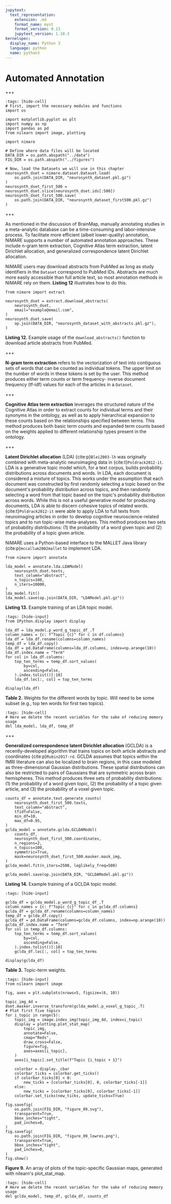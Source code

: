 ```yaml
---
jupytext:
  text_representation:
    extension: .md
    format_name: myst
    format_version: 0.13
    jupytext_version: 1.10.3
kernelspec:
  display_name: Python 3
  language: python
  name: python3
---
```


# Automated Annotation

+++

```{code-cell} ipython3
:tags: [hide-cell]
# First, import the necessary modules and functions
import os

import matplotlib.pyplot as plt
import numpy as np
import pandas as pd
from nilearn import image, plotting

import nimare

# Define where data files will be located
DATA_DIR = os.path.abspath("../data")
FIG_DIR = os.path.abspath("../figures")

# Now, load the Datasets we will use in this chapter
neurosynth_dset = nimare.dataset.Dataset.load(
    os.path.join(DATA_DIR, "neurosynth_dataset.pkl.gz")
)
neurosynth_dset_first_500 = neurosynth_dset.slice(neurosynth_dset.ids[:500])
neurosynth_dset_first_500.save(
    os.path.join(DATA_DIR, "neurosynth_dataset_first500.pkl.gz")
)
```

+++

As mentioned in the discussion of BrainMap, manually annotating studies in a meta-analytic database can be a time-consuming and labor-intensive process.
To facilitate more efficient (albeit lower-quality) annotation, NiMARE supports a number of automated annotation approaches.
These include n-gram term extraction, Cognitive Atlas term extraction, latent Dirichlet allocation, and generalized correspondence latent Dirichlet allocation.

NiMARE users may download abstracts from PubMed as long as study identifiers in the `Dataset` correspond to PubMed IDs.
Abstracts are much more easily accessible than full article text, so most annotation methods in NiMARE rely on them.
**Listing 12** illustrates how to do this.

```{code-cell} ipython3
from nimare import extract

neurosynth_dset = extract.download_abstracts(
    neurosynth_dset,
    email="example@email.com",
)
neurosynth_dset.save(
    op.join(DATA_DIR, "neurosynth_dataset_with_abstracts.pkl.gz"),
)
```

**Listing 12.** Example usage of the `download_abstracts()` function to download article abstracts from PubMed.

+++

**N-gram term extraction** refers to the vectorization of text into contiguous sets of words that can be counted as individual tokens.
The upper limit on the number of words in these tokens is set by the user.
This method produces either term counts or term frequency- inverse document frequency (tf-idf) values for each of the articles in a `Dataset`.

+++

**Cognitive Atlas term extraction** leverages the structured nature of the Cognitive Atlas in order to extract counts for individual terms and their synonyms in the ontology, as well as to apply hierarchical expansion to these counts based on the relationships specified between terms.
This method produces both basic term counts and expanded term counts based on the weights applied to different relationship types present in the ontology.

+++

**Latent Dirichlet allocation** (LDA) {cite:p}`Blei2003-lh` was originally combined with meta-analytic neuroimaging data in {cite:t}`Poldrack2012-it`.
LDA is a generative topic model which, for a text corpus, builds probability distributions across documents and words.
In LDA, each document is considered a mixture of topics.
This works under the assumption that each document was constructed by first randomly selecting a topic based on the document's probability distribution across topics, and then randomly selecting a word from that topic based on the topic's probability distribution across words.
While this is not a useful generative model for producing documents, LDA is able to discern cohesive topics of related words.
{cite:t}`Poldrack2012-it` were able to apply LDA to full texts from neuroimaging articles in order to develop cognitive neuroscience-related topics and to run topic-wise meta-analyses.
This method produces two sets of probability distributions: (1) the probability of a word given topic and (2) the probability of a topic given article.

NiMARE uses a Python-based interface to the MALLET Java library {cite:p}`mccallum2002mallet` to implement LDA.

```{code-cell} ipython3
from nimare import annotate

lda_model = annotate.lda.LDAModel(
    neurosynth_dset.texts,
    text_column="abstract",
    n_topics=100,
    n_iters=10000,
)
lda_model.fit()
lda_model.save(op.join(DATA_DIR, "LDAModel.pkl.gz"))
```

**Listing 13.** Example training of an LDA topic model.

```{code-cell} ipython3
:tags: [hide-input]
from IPython.display import display

lda_df = lda_model.p_word_g_topic_df_.T
column_names = {c: f"Topic {c}" for c in df.columns}
lda_df = lda_df.rename(columns=column_names)
temp_df = lda_df.copy()
lda_df = pd.DataFrame(columns=lda_df.columns, index=np.arange(10))
lda_df.index.name = "Term"
for col in lda_df.columns:
    top_ten_terms = temp_df.sort_values(
        by=col,
        ascending=False,
    ).index.tolist()[:10]
    lda_df.loc[:, col] = top_ten_terms

display(lda_df)
```

**Table 2.** Weights for the different words by topic.
Will need to be some subset (e.g., top ten words for first two topics).

```{code-cell} ipython3
:tags: [hide-cell]
# Here we delete the recent variables for the sake of reducing memory usage
del lda_model, lda_df, temp_df
```

+++

**Generalized correspondence latent Dirichlet allocation** (GCLDA) is a recently-developed algorithm that trains topics on both article abstracts and coordinates {cite:p}`Rubin2017-rd`.
GCLDA assumes that topics within the fMRI literature can also be localized to brain regions, in this case modeled as three-dimensional Gaussian distributions.
These spatial distributions can also be restricted to pairs of Gaussians that are symmetric across brain hemispheres.
This method produces three sets of probability distributions: (1) the probability of a word given topic, (2) the probability of a topic given article, and (3) the probability of a voxel given topic.

```{code-cell} ipython3
counts_df = annotate.text.generate_counts(
    neurosynth_dset_first_500.texts,
    text_column="abstract",
    tfidf=False,
    min_df=10,
    max_df=0.95,
)
gclda_model = annotate.gclda.GCLDAModel(
    counts_df,
    neurosynth_dset_first_500.coordinates,
    n_regions=2,
    n_topics=100,
    symmetric=True,
    mask=neurosynth_dset_first_500.masker.mask_img,
)
gclda_model.fit(n_iters=2500, loglikely_freq=500)

gclda_model.save(op.join(DATA_DIR, "GCLDAModel.pkl.gz"))
```

**Listing 14.** Example training of a GCLDA topic model.

```{code-cell} ipython3
:tags: [hide-input]

gclda_df = gclda_model.p_word_g_topic_df_.T
column_names = {c: f"Topic {c}" for c in gclda_df.columns}
gclda_df = gclda_df.rename(columns=column_names)
temp_df = gclda_df.copy()
gclda_df = pd.DataFrame(columns=gclda_df.columns, index=np.arange(10))
gclda_df.index.name = "Term"
for col in temp_df.columns:
    top_ten_terms = temp_df.sort_values(
        by=col,
        ascending=False,
    ).index.tolist()[:10]
    gclda_df.loc[:, col] = top_ten_terms

display(gclda_df)
```

**Table 3.** Topic-term weights.

```{code-cell} ipython3
:tags: [hide-input]
from nilearn import image

fig, axes = plt.subplots(nrows=5, figsize=(6, 10))

topic_img_4d = dset.masker.inverse_transform(gclda_model.p_voxel_g_topic_.T)
# Plot first five topics
for i_topic in range(5):
    topic_img = image.index_img(topic_img_4d, index=i_topic)
    display = plotting.plot_stat_map(
        topic_img,
        annotate=False,
        cmap="Reds",
        draw_cross=False,
        figure=fig,
        axes=axes[i_topic],
    )
    axes[i_topic].set_title(f"Topic {i_topic + 1}")

    colorbar = display._cbar
    colorbar_ticks = colorbar.get_ticks()
    if colorbar_ticks[0] < 0:
        new_ticks = [colorbar_ticks[0], 0, colorbar_ticks[-1]]
    else:
        new_ticks = [colorbar_ticks[0], colorbar_ticks[-1]]
    colorbar.set_ticks(new_ticks, update_ticks=True)

fig.savefig(
    os.path.join(FIG_DIR, "figure_09.svg"),
    transparent=True,
    bbox_inches="tight",
    pad_inches=0,
)
fig.savefig(
    os.path.join(FIG_DIR, "figure_09_lowres.png"),
    transparent=True,
    bbox_inches="tight",
    pad_inches=0,
)
fig.show()
```

**Figure 9.** An array of plots of the topic-specific Gaussian maps, generated with nilearn's plot_stat_map.

```{code-cell} ipython3
:tags: [hide-cell]
# Here we delete the recent variables for the sake of reducing memory usage
del gclda_model, temp_df, gclda_df, counts_df
```
